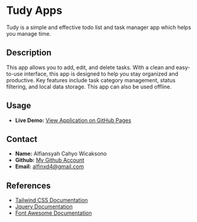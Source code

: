 # Tudy Apps

Tudy is a simple and effective todo list and task manager app which helps you manage time.

## Description

This app allows you to add, edit, and delete tasks. With a clean and easy-to-use interface, this app is designed to help you stay organized and productive. Key features include task category management, status filtering, and local data storage. This app can also be used offline.

## Usage
- **Live Demo:** [View Application on GitHub Pages](https://username.github.io/tudy-app/)

## Contact

- **Name:** Alfiansyah Cahyo Wicaksono
- **Github:** [My Github Account](https://github.com/alfinxd4)
- **Email:** alfinxd4@gmail.com


## References

- [Tailwind CSS Documentation](https://tailwindcss.com/docs)
- [Jquery Documentation](https://api.jquery.com/)
- [Font Awesome Documentation](https://docs.fontawesome.com/)